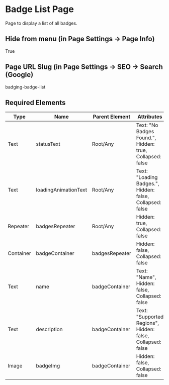 # Badge List Page
Page to display a list of all badges.

## Hide from menu (in Page Settings -> Page Info)
True

## Page URL Slug (in Page Settings -> SEO -> Search (Google)
badging-badge-list

## Required Elements
| Type                 | Name                   | Parent Element    | Attributes                                        |
|----------------------|------------------------|-------------------|--------------------------------|
| Text                 | statusText             | Root/Any          | Text: "No Badges Found.", Hidden: true, Collapsed: false |
| Text                 | loadingAnimationText   | Root/Any          | Text: "Loading Badges.", Hidden: false, Collapsed: false |
| Repeater             | badgesRepeater         | Root/Any          | Hidden: true, Collapsed: false |
| Container            | badgeContainer         | badgesRepeater    | Hidden: false, Collapsed: false |
| Text                 | name                   | badgeContainer    | Text: "Name", Hidden: false, Collapsed: false |
| Text                 | description            | badgeContainer    | Text: "Supported Regions", Hidden: false, Collapsed: false |
| Image                | badgeImg               | badgeContainer    | Hidden: false, Collapsed: false |
